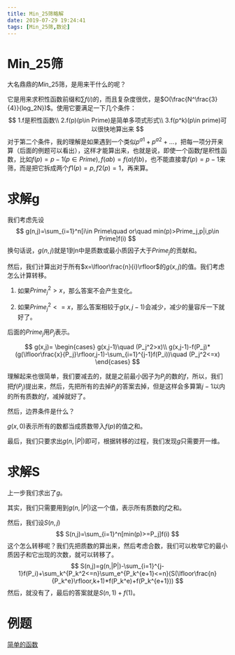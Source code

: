 ```yaml
---
title: Min_25筛略解
date: 2019-07-29 19:24:41
tags: [Min_25筛,数论]
---
```


# Min_25筛

大名鼎鼎的$Min\_25$筛，是用来干什么的呢？

它是用来求积性函数前缀和$\sum f(i)$的，而且复杂度很优，是$O(\frac{N^\frac{3}{4}}{log_2N})$。使用它要满足一下几个条件：
$$
1.f是积性函数\\
2.f(p)(p\in Prime)是简单多项式形式\\
3.f(p^k)(p\in prime)可以很快地算出来
$$
对于第二个条件，我的理解是如果遇到一个类似$p^{a1}+p^{a2}+...$，把每一项分开来算（后面的例题可以看出），这样才能算出来，也就是说，即使一个函数$f$是积性函数，比如$f(p)=p-1(p\in Prime),f(ab)=f(a)f(b)$，也不能直接拿$f(p)=p-1$来筛，而是把它拆成两个$f1(p)=p,f2(p)=1$，再来算。

# 求解g

我们考虑先设
$$
g(n,j)=\sum_{i=1}^n[i\in Prime\quad or\quad min(p)>Prime_j,p|i,p\in Prime]f(i)
$$
换句话说，$g(n,j)$就是1到n中是质数或最小质因子大于$Prime_j$的贡献和。

然后，我们计算出对于所有$x=\lfloor\frac{n}{i}\rfloor$的$g(x,j)$的值。我们考虑怎么计算转移。

1. 如果$Prime_j^2>x$，那么答案不会产生变化。

2. 如果$Prime_j^2<=x$，那么答案相较于$g(x,j-1)$会减少，减少的量容斥一下就好了。

后面的$Prime_j$用$P_j$表示。

$$
g(x,j)=
\begin{cases}
g(x,j-1)\quad (P_j^2>x)\\
g(x,j-1)-f(P_j)*(g(\lfloor\frac{x}{P_j}\rfloor,j-1)-\sum_{i=1}^{j-1}f(P_i))\quad (P_j^2<=x)
\end{cases}
$$

理解起来也很简单，我们要减去的，就是之前最小因子为$P_j$的数的$f$，所以，我们把$f(P_j)$提出来，然后，先把所有的去掉$P_j$的答案去掉，但是这样会多算第$j-1$以内的所有质数的$f$，减掉就好了。

然后，边界条件是什么？

$g(x,0)$表示所有的数都当成质数带入$f(p)$的值之和。

最后，我们只要求出$g(n,|P|)$即可，根据转移的过程，我们发现$g$只需要开一维。

# 求解S

上一步我们求出了$g$。

其实，我们只需要用到$g(n,|P|)$这一个值，表示所有质数的$f$之和。

然后，我们设$S(n,j)$
$$
S(n,j)=\sum_{i=1}^n[min(p)>=P_j]f(i)
$$
这个怎么转移呢？我们先把质数的算出来，然后考虑合数，我们可以枚举它的最小质因子和它出现的次数，就可以转移了。
$$
S(n,j)=g(n,|P|)-\sum_{i=1}^{j-1}f(P_i)+\sum_k^{P_k^2<=n}\sum_e^{P_k^{e+1}<=n}(S(\lfloor\frac{n}{P_k^e}\rfloor,k+1)*f(P_k^e)+f(P_k^{e+1}))
$$
然后，就没有了，最后的答案就是$S(n,1)+f(1)$。

# 例题

[简单的函数]()

